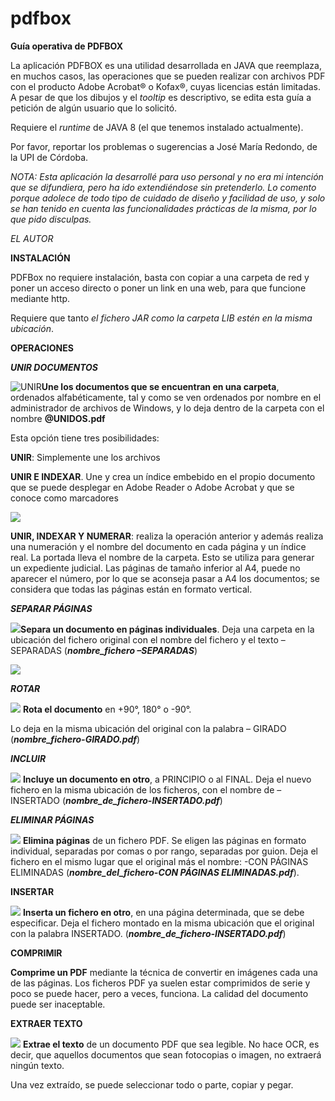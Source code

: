 # pdfbox
**Guía operativa de PDFBOX**

La aplicación PDFBOX es una utilidad desarrollada en JAVA que reemplaza, en muchos casos, las operaciones que se pueden realizar con archivos PDF con el producto Adobe Acrobat® o Kofax®, cuyas licencias están limitadas. A pesar de que los dibujos y el *tooltip* es descriptivo, se edita esta guía a petición de algún usuario que lo solicitó. 

Requiere el *runtime* de JAVA 8 (el que tenemos instalado actualmente).

Por favor, reportar los problemas o sugerencias a José María Redondo, de la UPI de Córdoba.

*NOTA: Esta aplicación la desarrollé para uso personal y no era mi intención que se difundiera, pero ha ido extendiéndose sin pretenderlo. Lo comento porque adolece de todo tipo de cuidado de diseño y facilidad de uso, y solo se han tenido en cuenta las funcionalidades prácticas de la misma, por lo que pido disculpas.*

*EL AUTOR*

**INSTALACIÓN**

PDFBox no requiere instalación, basta con copiar a una carpeta de red y poner un acceso directo o poner un link en una web, para que funcione mediante http.

Requiere que tanto *el fichero JAR como la carpeta LIB estén en la misma ubicación*.

**OPERACIONES**

***UNIR DOCUMENTOS***

![UNIR](img/image2.png)**Une los documentos que se encuentran en una carpeta**, ordenados alfabéticamente, tal y como se ven ordenados por nombre en el administrador de archivos de Windows, y lo deja dentro de la carpeta con el nombre **@UNIDOS.pdf**

Esta opción tiene tres posibilidades:

**UNIR**: Simplemente une los archivos

**UNIR E INDEXAR**. Une y crea un índice embebido en el propio documento que se puede desplegar en Adobe Reader o Adobe Acrobat y que se conoce como marcadores

![](Aspose.Words.57cf8ae6-76b8-4fc3-8594-1d4611b341c0.003.png)

**UNIR, INDEXAR Y NUMERAR**: realiza la operación anterior y además realiza una numeración y el nombre del documento en cada página y un índice real. La portada lleva el nombre de la carpeta. Esto se utiliza para generar un expediente judicial. Las páginas de tamaño inferior al A4, puede no aparecer el número, por lo que se aconseja pasar a A4 los documentos; se considera que todas las páginas están en formato vertical. 

***SEPARAR PÁGINAS***

![](Aspose.Words.57cf8ae6-76b8-4fc3-8594-1d4611b341c0.004.png)**Separa un documento en páginas individuales**. Deja una carpeta en la ubicación del fichero original con el nombre del fichero y el texto –SEPARADAS (***nombre\_fichero –SEPARADAS***)

![](Aspose.Words.57cf8ae6-76b8-4fc3-8594-1d4611b341c0.005.png)

***ROTAR***

![](Aspose.Words.57cf8ae6-76b8-4fc3-8594-1d4611b341c0.006.png)
**Rota el documento** en +90°, 180° o -90°.

Lo deja en la misma ubicación del original con la palabra – GIRADO (***nombre\_fichero-GIRADO.pdf***)

***INCLUIR***

![](Aspose.Words.57cf8ae6-76b8-4fc3-8594-1d4611b341c0.007.png)
**Incluye un documento en otro**, a PRINCIPIO o al FINAL. Deja el nuevo fichero en la misma ubicación de los ficheros, con el nombre de –INSERTADO (***nombre\_de\_fichero-INSERTADO.pdf***)

***ELIMINAR PÁGINAS***

![](Aspose.Words.57cf8ae6-76b8-4fc3-8594-1d4611b341c0.008.png)
**Elimina páginas** de un fichero PDF. Se eligen las páginas en formato individual, separadas por comas o por rango, separadas por guion. Deja el fichero en el mismo lugar que el original más el nombre: -CON PÁGINAS ELIMINADAS (***nombre\_del\_fichero-CON PÁGINAS ELIMINADAS.pdf***).

**INSERTAR**

![](Aspose.Words.57cf8ae6-76b8-4fc3-8594-1d4611b341c0.009.png)
**Inserta un fichero en otro**, en una página determinada, que se debe especificar. Deja el fichero montado en la misma ubicación que el original con la palabra INSERTADO. (***nombre\_de\_fichero-INSERTADO.pdf***)

**COMPRIMIR**

**Comprime un PDF** mediante la técnica de convertir en imágenes cada una de las páginas. Los ficheros PDF ya suelen estar comprimidos de serie y poco se puede hacer, pero a veces, funciona. La calidad del documento puede ser inaceptable.

**EXTRAER TEXTO**

![](Aspose.Words.57cf8ae6-76b8-4fc3-8594-1d4611b341c0.011.png)
**Extrae el texto** de un documento PDF que sea legible. No hace OCR, es decir, que aquellos documentos que sean fotocopias o imagen, no extraerá ningún texto.

Una vez extraído, se puede seleccionar todo o parte, copiar y pegar.
